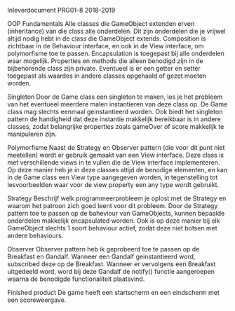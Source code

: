 Inleverdocument PRG01-8 2018-2019

OOP Fundamentals
Alle classes die GameObject extenden erven (inheritance) van die class alle onderdelen. Dit zijn onderdelen die je vrijwel altijd nodig
hebt in de class die GameObject extends. Composition is zichtbaar in de Behaviour interface, en ook in de View interface, om
polymorfisme toe te passen.
Encapsulation is toegepast bij alle onderdelen waar mogelijk. Properties en methods die alleen benodigd zijn in de bijbehorende class
zijn private. Eventueel is er een getter en setter toegepast als waardes in andere classes opgehaald of gezet moeten worden.

Singleton
Door de Game class een singleton te maken, los je het probleem van het eventueel meerdere malen instantieren van deze class op.
De Game class mag slechts eenmaal geinstantieerd worden. Ook biedt het singleton pattern de handigheid dat deze instantie
makkelijk bereikbaar is in andere classes, zodat belangrijke properties zoals gameOver of score makkelijk te manipuleren zijn.

Polymorfisme
Naast de Strategy en Observer pattern (die voor dit punt niet meetellen) wordt er gebruik gemaakt van een View interface.
Deze class is met verschillende views in te vullen die de View interface implementeren. Op deze manier heb je in deze classes
altijd de benodige elementen, en kan in de Game class een View type aangegeven worden, in tegenstelling tot lesvoorbeelden
waar voor de view property een any type wordt gebruikt.

Strategy
Beschrijf welk programmeerprobleem je oplost met de Strategy en waarom het patroon zich goed leent voor dit probleem.
Door de Strategy pattern toe te passen op de baheviour van GameObjects, kunnen bepaalde onderdelen makkelijk encapsulated worden.
Ook is op deze manier bij elk GameObject slechts 1 soort behaviour actief, zodat deze niet botsen met andere behaviours.

Observer
Observer pattern heb ik geprobeerd toe te passen op de Breakfast en Gandalf. Wanneer een Gandalf geinstantieerd word,
subscribed deze op de Breakfast. Wanneer er vervolgens een Breakfast uitgedeeld word, word bij deze Gandalf de notify()
functie aangeroepen waarna de benodigde functionaliteit plaatsvind.

Finished product
De game heeft een startscherm en een eindscherm met een scoreweergave.